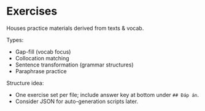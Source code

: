 # Exercises

Houses practice materials derived from texts & vocab.

Types:

- Gap-fill (vocab focus)
- Collocation matching
- Sentence transformation (grammar structures)
- Paraphrase practice

Structure idea:

- One exercise set per file; include answer key at bottom under `## Đáp án`.
- Consider JSON for auto-generation scripts later.
